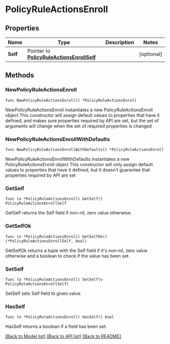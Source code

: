 # PolicyRuleActionsEnroll

## Properties

Name | Type | Description | Notes
------------ | ------------- | ------------- | -------------
**Self** | Pointer to [**PolicyRuleActionsEnrollSelf**](PolicyRuleActionsEnrollSelf.md) |  | [optional] 

## Methods

### NewPolicyRuleActionsEnroll

`func NewPolicyRuleActionsEnroll() *PolicyRuleActionsEnroll`

NewPolicyRuleActionsEnroll instantiates a new PolicyRuleActionsEnroll object
This constructor will assign default values to properties that have it defined,
and makes sure properties required by API are set, but the set of arguments
will change when the set of required properties is changed

### NewPolicyRuleActionsEnrollWithDefaults

`func NewPolicyRuleActionsEnrollWithDefaults() *PolicyRuleActionsEnroll`

NewPolicyRuleActionsEnrollWithDefaults instantiates a new PolicyRuleActionsEnroll object
This constructor will only assign default values to properties that have it defined,
but it doesn't guarantee that properties required by API are set

### GetSelf

`func (o *PolicyRuleActionsEnroll) GetSelf() PolicyRuleActionsEnrollSelf`

GetSelf returns the Self field if non-nil, zero value otherwise.

### GetSelfOk

`func (o *PolicyRuleActionsEnroll) GetSelfOk() (*PolicyRuleActionsEnrollSelf, bool)`

GetSelfOk returns a tuple with the Self field if it's non-nil, zero value otherwise
and a boolean to check if the value has been set.

### SetSelf

`func (o *PolicyRuleActionsEnroll) SetSelf(v PolicyRuleActionsEnrollSelf)`

SetSelf sets Self field to given value.

### HasSelf

`func (o *PolicyRuleActionsEnroll) HasSelf() bool`

HasSelf returns a boolean if a field has been set.


[[Back to Model list]](../README.md#documentation-for-models) [[Back to API list]](../README.md#documentation-for-api-endpoints) [[Back to README]](../README.md)


